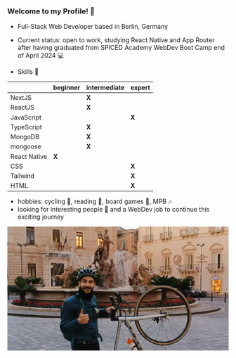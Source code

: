 ### Welcome to my Profile! 👋

- Full-Stack Web Developer based in Berlin, Germany

 - Current status: open to work, studying React Native and App Router after having graduated from SPICED Academy WebDev Boot Camp end of April 2024 💻

 - Skills 💪

|  | beginner | intermediate | expert |
| ----------- | ----------- | ----------- | ----------- |
| NextJS |  | **X** |  |
| ReactJS |  | **X** |  |
| JavaScript |  |  | **X** |
| TypeScript |  | **X** |  |
| MongoDB |  | **X** |  |
| mongoose |  | **X** |  |
| React Native | **X** |  |  |
| CSS |  |  | **X** |
| Tailwind |  |  | **X** |
| HTML |  |  | **X** |

 - hobbies: cycling 🚴, reading 📖, board games 🎲, MPB 🎶
 - looking for interesting people 💬 and a WebDev job to continue this exciting journey

![sicily](sicilia.jpg)

<!--
**FlorLutz/FlorLutz** is a ✨ _special_ ✨ repository because its `README.md` (this file) appears on your GitHub profile.

Here are some ideas to get you started:

- 🔭 I’m currently working on ...
- 🌱 I’m currently learning ...
- 👯 I’m looking to collaborate on ...
- 🤔 I’m looking for help with ...
- 💬 Ask me about ...
- 📫 How to reach me: ...
- 😄 Pronouns: ...
- ⚡ Fun fact: ...
-->
